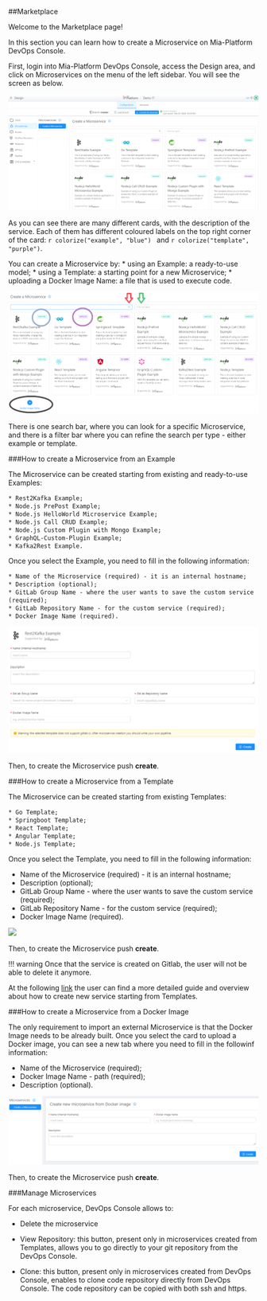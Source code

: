 ##Marketplace

Welcome to the Marketplace page!

In this section you can learn how to create a Microservice on Mia-Platform DevOps Console. 

First, login into Mia-Platform DevOps Console, access the Design area, and click on Microservices on the menu of the left sidebar. You will see the screen as below. 


![](img//screenMarketplace.png)



As you can see there are many  different cards, with the description of the service. Each of them has different coloured labels on the top right corner of the card: `r colorize("example", "blue") ` and `r colorize("template", "purple")`.

You can create a Microservice by: 
    * using an Example: a ready-to-use model;
    * using a Template: a starting point for a new Microservice;
    * uploading a Docker Image Name: a file that is used to execute code.


![](img/Marketplace.png)

There is one search bar, where you can look for a specific Microservice, and there is a filter bar where you can refine the search per type - either example or template. 


###How to create a Microservice from an Example

The Microservice can be created starting from existing and ready-to-use Examples:

    * Rest2Kafka Example;
    * Node.js PrePost Example;
    * Node.js HelloWorld Microservice Example;
    * Node.js Call CRUD Example;
    * Node.js Custom Plugin with Mongo Example;
    * GraphQL-Custom-Plugin Example;
    * Kafka2Rest Example.

Once you select the Example, you need to fill in the following information:

    * Name of the Microservice (required) - it is an internal hostname;
    * Description (optional);
    * GitLab Group Name - where the user wants to save the custom service (required);
    * GitLab Repository Name - for the custom service (required);
    * Docker Image Name (required).

![](img/example.png)


Then, to create the Microservice push  **create**.


###How to create a Microservice from a Template

The Microservice can be created starting from existing Templates:

    * Go Template;
    * Springboot Template;
    * React Template;
    * Angular Template;
    * Node.js Template;
       

Once you select the Template, you need to fill in the following information:

* Name of the Microservice (required) - it is an internal hostname;
* Description (optional);
* GitLab Group Name - where the user wants to save the custom service (required);
* GitLab Repository Name - for the custom service (required);
* Docker Image Name (required).


![](img/template.png)


Then, to create the Microservice push  **create**.


!!! warning
    Once that the service is created on Gitlab, the user will not be able to delete it anymore.

At the following [link](https://docs.mia-platform.eu/development_suite/api-console/api-design/custom_microservice_get_started/) the user can find a more detailed guide and overview about how to create new service starting from Templates.


###How to create a Microservice from a Docker Image

The only requirement to import an external Microservice is that the Docker Image needs to be already built.
Once you select the card to upload a Docker image, you can see a new tab where you need to fill in the followinf information:

* Name of the Microservice (required);
* Docker Image Name - path (required);
* Description (optional).


![](img/dockerImage.png)


Then, to create the Microservice push **create**.


###Manage Microservices

For each microservice, DevOps Console allows to:

 * Delete the microservice

 * View Repository: this button, present only in microservices created from Templates, allows you to go directly to your git repository from the DevOps Console.

 * Clone: this button, present only in microservices created from DevOps Console, enables to clone code repository directly from DevOps Console. The code repository can be copied with both ssh and https.
